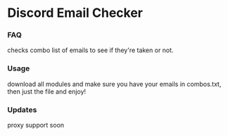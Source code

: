 # Discord Email Checker

### FAQ
checks combo list of emails to see if they're taken or not.

### Usage
download all modules and make sure you have your emails in combos.txt, then just the file and enjoy!

### Updates
proxy support soon
